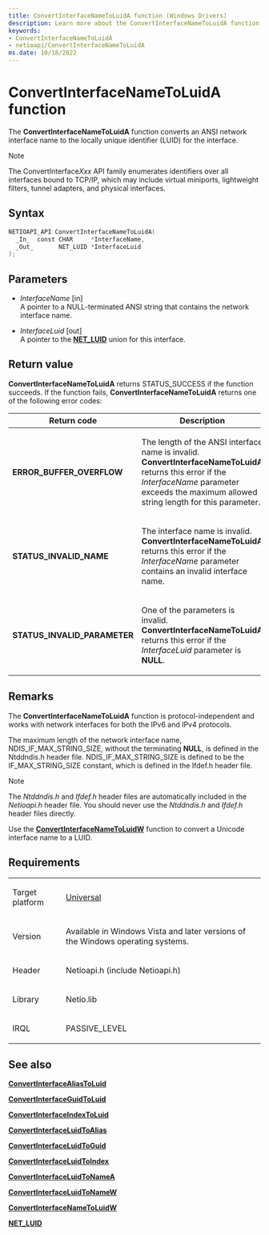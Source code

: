 ```yaml
---
title: ConvertInterfaceNameToLuidA function (Windows Drivers)
description: Learn more about the ConvertInterfaceNameToLuidA function.
keywords:
- ConvertInterfaceNameToLuidA
- netioapi/ConvertInterfaceNameToLuidA
ms.date: 10/18/2022
---
```


# ConvertInterfaceNameToLuidA function

The **ConvertInterfaceNameToLuidA** function converts an ANSI network interface name to the locally unique identifier (LUID) for the interface.

> [!NOTE]
> The ConvertInterface*Xxx* API family enumerates identifiers over all interfaces bound to TCP/IP, which may include virtual miniports, lightweight filters, tunnel adapters, and physical interfaces.

## Syntax

``` c++
NETIOAPI_API ConvertInterfaceNameToLuidA(
  _In_  const CHAR     *InterfaceName,
  _Out_       NET_LUID *InterfaceLuid
);
```

## Parameters

- *InterfaceName* \[in\]  
   A pointer to a NULL-terminated ANSI string that contains the network interface name.

- *InterfaceLuid* \[out\]  
   A pointer to the [**NET\_LUID**](net-luid-value.md) union for this interface.

## Return value

**ConvertInterfaceNameToLuidA** returns STATUS\_SUCCESS if the function succeeds. If the function fails, **ConvertInterfaceNameToLuidA** returns one of the following error codes:

<table>
<thead>
<tr class="header">
<th>Return code</th>
<th>Description</th>
</tr>
</thead>
<tbody>
<tr class="odd">
<td><strong>ERROR_BUFFER_OVERFLOW</strong></td>
<td><p>The length of the ANSI interface name is invalid. <strong>ConvertInterfaceNameToLuidA</strong> returns this error if the <em>InterfaceName</em> parameter exceeds the maximum allowed string length for this parameter.</p></td>
</tr>
<tr class="even">
<td><strong>STATUS_INVALID_NAME</strong></td>
<td><p>The interface name is invalid. <strong>ConvertInterfaceNameToLuidA</strong> returns this error if the <em>InterfaceName</em> parameter contains an invalid interface name.</p></td>
</tr>
<tr class="odd">
<td><strong>STATUS_INVALID_PARAMETER</strong></td>
<td><p>One of the parameters is invalid. <strong>ConvertInterfaceNameToLuidA</strong> returns this error if the <em>InterfaceLuid</em> parameter is <strong>NULL</strong>.</p></td>
</tr>
</tbody>
</table>

## Remarks

The **ConvertInterfaceNameToLuidA** function is protocol-independent and works with network interfaces for both the IPv6 and IPv4 protocols.

The maximum length of the network interface name, NDIS\_IF\_MAX\_STRING\_SIZE, without the terminating **NULL**, is defined in the Ntddndis.h header file. NDIS\_IF\_MAX\_STRING\_SIZE is defined to be the IF\_MAX\_STRING\_SIZE constant, which is defined in the Ifdef.h header file.

> [!NOTE]
> The *Ntddndis.h* and *Ifdef.h* header files are automatically included in the *Netioapi.h* header file. You should never use the *Ntddndis.h* and *Ifdef.h* header files directly.

Use the [**ConvertInterfaceNameToLuidW**](convertinterfacenametoluidw.md) function to convert a Unicode interface name to a LUID.

## Requirements

<table>
<tbody>
<tr class="odd">
<td><p>Target platform</p></td>
<td><a href="/windows-hardware/drivers/develop/target-platforms">Universal</a></td>
</tr>
<tr class="even">
<td><p>Version</p></td>
<td><p>Available in Windows Vista and later versions of the Windows operating systems.</p></td>
</tr>
<tr class="odd">
<td><p>Header</p></td>
<td>Netioapi.h (include Netioapi.h)</td>
</tr>
<tr class="even">
<td><p>Library</p></td>
<td>Netio.lib</td>
</tr>
<tr class="odd">
<td><p>IRQL</p></td>
<td><p>PASSIVE_LEVEL</p></td>
</tr>
</tbody>
</table>

## See also

[**ConvertInterfaceAliasToLuid**](convertinterfacealiastoluid.md)

[**ConvertInterfaceGuidToLuid**](convertinterfaceguidtoluid.md)

[**ConvertInterfaceIndexToLuid**](convertinterfaceindextoluid.md)

[**ConvertInterfaceLuidToAlias**](convertinterfaceluidtoalias.md)

[**ConvertInterfaceLuidToGuid**](convertinterfaceluidtoguid.md)

[**ConvertInterfaceLuidToIndex**](convertinterfaceluidtoindex.md)

[**ConvertInterfaceLuidToNameA**](convertinterfaceluidtonamea.md)

[**ConvertInterfaceLuidToNameW**](convertinterfaceluidtonamew.md)

[**ConvertInterfaceNameToLuidW**](convertinterfacenametoluidw.md)

[**NET\_LUID**](net-luid-value.md)
